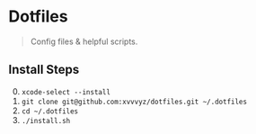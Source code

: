 # Dotfiles

> Config files & helpful scripts.

## Install Steps

0. `xcode-select --install`
1. `git clone git@github.com:xvvvyz/dotfiles.git ~/.dotfiles`
2. `cd ~/.dotfiles`
3. `./install.sh`
